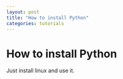 ```yaml
---
layout: post
title: "How to install Python"
categories: tutorials
---
```


# How to install Python

Just install linux and use it.
